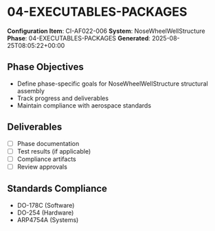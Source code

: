 # 04-EXECUTABLES-PACKAGES

**Configuration Item**: CI-AF022-006
**System**: NoseWheelWellStructure
**Phase**: 04-EXECUTABLES-PACKAGES
**Generated**: 2025-08-25T08:05:22+00:00

## Phase Objectives
- Define phase-specific goals for NoseWheelWellStructure structural assembly
- Track progress and deliverables
- Maintain compliance with aerospace standards

## Deliverables
- [ ] Phase documentation
- [ ] Test results (if applicable)
- [ ] Compliance artifacts
- [ ] Review approvals

## Standards Compliance
- DO-178C (Software)
- DO-254 (Hardware)
- ARP4754A (Systems)

